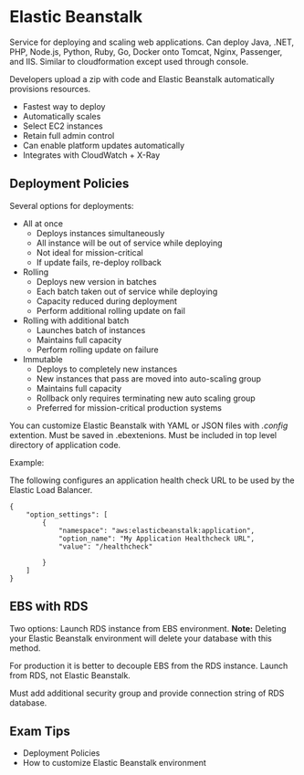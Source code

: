 # Elastic Beanstalk #

Service for deploying and scaling web applications. Can deploy Java, .NET, PHP, Node.js, Python, Ruby, Go, Docker onto Tomcat, Nginx, Passenger, and IIS. Similar to cloudformation except used through console.

Developers upload a zip with code and Elastic Beanstalk automatically provisions resources.

- Fastest way to deploy
- Automatically scales
- Select EC2 instances
- Retain full admin control
- Can enable platform updates automatically
- Integrates with CloudWatch + X-Ray

## Deployment Policies ##

Several options for deployments:

- All at once
    - Deploys instances simultaneously
    - All instance will be out of service while deploying
    - Not ideal for mission-critical
    - If update fails, re-deploy rollback
- Rolling
    - Deploys new version in batches
    - Each batch taken out of service while deploying
    - Capacity reduced during deployment
    - Perform additional rolling update on fail
- Rolling with additional batch
    - Launches batch of instances
    - Maintains full capacity
    - Perform rolling update on failure
- Immutable
    - Deploys to completely new instances
    - New instances that pass are moved into auto-scaling group
    - Maintains full capacity
    - Rollback only requires terminating new auto scaling group
    - Preferred for mission-critical production systems

You can customize Elastic Beanstalk with YAML or JSON files with *.config* extention. Must be saved in .ebextenions. Must be included in top level directory of application code.

Example:

The following configures an application health check URL to be used by the Elastic Load Balancer.

```
{
    "option_settings": [
        {
            "namespace": "aws:elasticbeanstalk:application",
            "option_name": "My Application Healthcheck URL",
            "value": "/healthcheck"

        }
    ]
}
```

## EBS with RDS ##

Two options: Launch RDS instance from EBS environment. **Note:** Deleting your Elastic Beanstalk environment will delete your database with this method.

For production it is better to decouple EBS from the RDS instance. Launch from RDS, not Elastic Beanstalk.

Must add additional security group and provide connection string of RDS database.

## Exam Tips ##

- Deployment Policies
- How to customize Elastic Beanstalk environment
